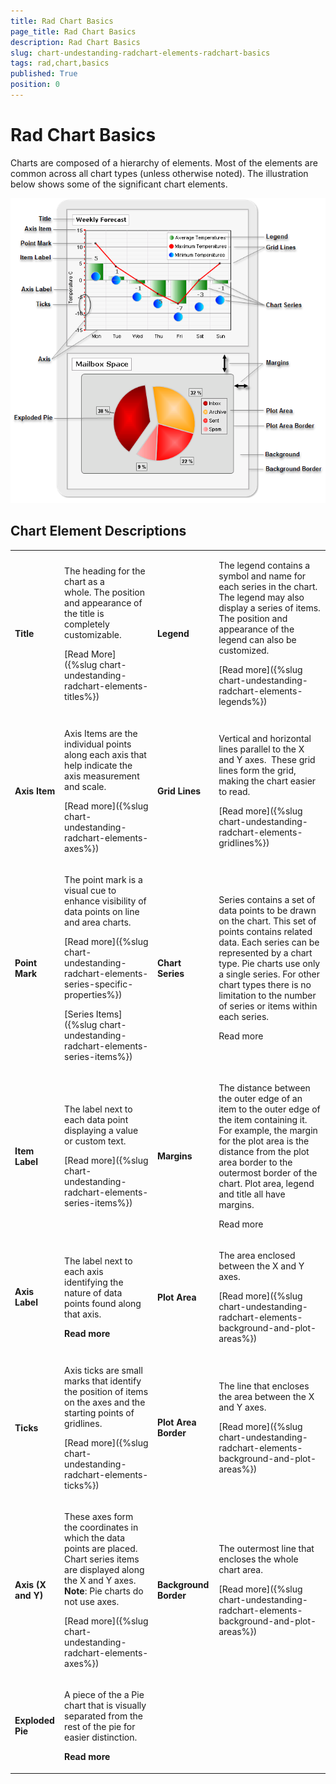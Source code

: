 ```yaml
---
title: Rad Chart Basics
page_title: Rad Chart Basics
description: Rad Chart Basics
slug: chart-undestanding-radchart-elements-radchart-basics
tags: rad,chart,basics
published: True
position: 0
---
```


# Rad Chart Basics



Charts are composed of a hierarchy of elements. Most of the elements are common across all chart types (unless otherwise noted). The illustration below shows some of the significant chart elements.   

![chart-undestanding-radchart-elements-radchart-basics 001](images/chart-undestanding-radchart-elements-radchart-basics001.png)

## Chart Element Descriptions


<table><tr><td>

<b>Title</b></td><td>

The heading for the chart as a whole. The position and appearance of the title is completely customizable.

[Read More]({%slug chart-undestanding-radchart-elements-titles%})</td><td>

<b>Legend</b></td><td>

The legend contains a symbol and name for each series in the chart.  The legend may also display a series of items. The position and appearance of the legend can also be customized.

[Read more]({%slug chart-undestanding-radchart-elements-legends%})</td></tr><tr><td>

<b>Axis Item</b></td><td>

Axis Items are the individual points along each axis that help indicate the axis measurement and scale. 

[Read more]({%slug chart-undestanding-radchart-elements-axes%})</td><td>

<b>Grid Lines</b></td><td>

Vertical and horizontal lines parallel to the X and Y axes.  These grid lines form the grid, making the chart easier to read.

[Read more]({%slug chart-undestanding-radchart-elements-gridlines%})</td></tr><tr><td>

<b>Point Mark</b></td><td>

The point mark is a visual cue to enhance visibility of data points on line and area charts.

[Read more]({%slug chart-undestanding-radchart-elements-series-specific-properties%})

[Series Items]({%slug chart-undestanding-radchart-elements-series-items%})</td><td>

<b>Chart Series</b></td><td>

Series contains a set of data points to be drawn on the chart. This set of points contains related data. Each series can be represented by a chart type. Pie charts use only a single series. For other chart types there is no limitation to the number of series or items within each series.

Read more</td></tr><tr><td>

<b>Item Label</b></td><td>

The label next to each data point displaying a value or custom text.

[Read more]({%slug chart-undestanding-radchart-elements-series-items%})</td><td>

<b>Margins</b></td><td>

The distance between the outer edge of an item to the outer edge of the item containing it.  For example, the margin for the plot area is the distance from the plot area border to the outermost border of the chart. Plot area, legend and title all have margins. 

Read more</td></tr><tr><td>

<b>Axis Label</b></td><td>

The label next to each axis identifying the nature of data points found along that axis.

<b>Read more</b></td><td>

<b>Plot Area</b></td><td>

The area enclosed between the X and Y axes.

[Read more]({%slug chart-undestanding-radchart-elements-background-and-plot-areas%})</td></tr><tr><td>

<b>Ticks</b></td><td>

Axis ticks are small marks that identify the position of items on the axes and the starting points of gridlines.

[Read more]({%slug chart-undestanding-radchart-elements-ticks%})</td><td>

<b>Plot Area Border</b></td><td>

The line that encloses the area between the X and Y axes.

[Read more]({%slug chart-undestanding-radchart-elements-background-and-plot-areas%})</td></tr><tr><td>

<b>Axis (X and Y)</b></td><td>

These axes form the coordinates in which the data points are placed. Chart series items are displayed along the X and Y axes.  <b>Note</b>: Pie charts do not use axes.

[Read more]({%slug chart-undestanding-radchart-elements-axes%})</td><td>

<b>Background Border</b></td><td>

The outermost line that encloses the whole chart area.

[Read more]({%slug chart-undestanding-radchart-elements-background-and-plot-areas%})</td></tr><tr><td>

<b>Exploded Pie</b></td><td>

A piece of the a Pie chart that is visually separated from the rest of the pie for easier distinction.

<b>Read more</b></td><td></td><td></td></tr></table>

